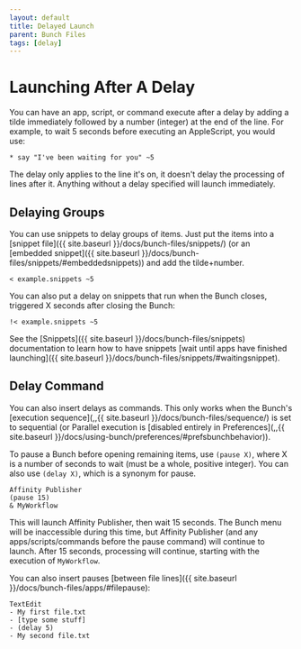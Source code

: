 ```yaml
---
layout: default
title: Delayed Launch
parent: Bunch Files
tags: [delay]
---
```

# Launching After A Delay

You can have an app, script, or command execute after a delay by adding a tilde immediately followed by a number (integer) at the end of the line. For example, to wait 5 seconds before executing an AppleScript, you would use:

```bunch
* say "I've been waiting for you" ~5
```

The delay only applies to the line it's on, it doesn't delay the processing of lines after it. Anything without a delay specified will launch immediately.

## Delaying Groups

You can use snippets to delay groups of items. Just put the items into a [snippet file]({{ site.baseurl }}/docs/bunch-files/snippets/) (or an [embedded snippet]({{ site.baseurl }}/docs/bunch-files/snippets/#embeddedsnippets)) and add the tilde+number.

```bunch
< example.snippets ~5
```

You can also put a delay on snippets that run when the Bunch closes, triggered X seconds after closing the Bunch:

```bunch
!< example.snippets ~5
```

See the [Snippets]({{ site.baseurl }}/docs/bunch-files/snippets) documentation to learn how to have snippets [wait until apps have finished launching]({{ site.baseurl }}/docs/bunch-files/snippets/#waitingsnippet).

## Delay Command

You can also insert delays as commands. This only works when the Bunch's [execution sequence](,,{{ site.baseurl }}/docs/bunch-files/sequence/) is set to sequential (or Parallel execution is [disabled entirely in Preferences](,,{{ site.baseurl }}/docs/using-bunch/preferences/#prefsbunchbehavior)).

To pause a Bunch before opening remaining items, use `(pause X)`, where X is a number of seconds to wait (must be a whole, positive integer). You can also use `(delay X)`, which is a synonym for pause.

```bunch
Affinity Publisher
(pause 15)
& MyWorkflow
```

This will launch Affinity Publisher, then wait 15 seconds. The Bunch menu will be inaccessible during this time, but Affinity Publisher (and any apps/scripts/commands before the pause command) will continue to launch. After 15 seconds, processing will continue, starting with the execution of `MyWorkflow`.

You can also insert pauses [between file lines]({{ site.baseurl }}/docs/bunch-files/apps/#filepause):

```bunch
TextEdit
- My first file.txt
- [type some stuff]
- (delay 5)
- My second file.txt
```

